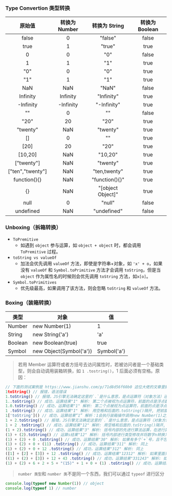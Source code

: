 ### Type Convertion 类型转换

|      原始值      | 转换为 Number |   转换为 String   | 转换为 Boolean |
| :--------------: | :-----------: | :---------------: | :------------: |
|      false       |       0       |      "false"      |     false      |
|       true       |       1       |      "true"       |      true      |
|        0         |       0       |        "0"        |     false      |
|        1         |       1       |        "1"        |      true      |
|       "0"        |       0       |        "0"        |      true      |
|       "1"        |       1       |        "1"        |      true      |
|       NaN        |      NaN      |       "NaN"       |     false      |
|     Infinity     |   Infinity    |    "Infinity"     |      true      |
|    -Infinity     |   -Infinity   |    "-Infinity"    |      true      |
|        ""        |       0       |        ""         |     false      |
|       "20"       |      20       |       "20"        |      true      |
|     "twenty"     |      NaN      |     "twenty"      |      true      |
|        []        |       0       |        ""         |      true      |
|       [20]       |      20       |       "20"        |      true      |
|     [10,20]      |      NaN      |      "10,20"      |      true      |
|    ["twenty"]    |      NaN      |     "twenty"      |      true      |
| ["ten","twenty"] |      NaN      |   "ten,twenty"    |      true      |
|   function(){}   |      NaN      |  "function(){}"   |      true      |
|        {}        |      NaN      | "[object Object]" |      true      |
|       null       |       0       |      "null"       |     false      |
|    undefined     |      NaN      |    "undefined"    |     false      |

### Unboxing（拆箱转换）

-   `ToPremitive`
    -   如遇到 `object` 参与运算，如 `object + object` 时，都会调用 `ToPremitive` 过程。
-   `toString vs valueOf`
    -   加法会优先调用 `valueOf` 方法，即使是字符串+对象，如 `'x' + o`，如果没有 `valueOf` 和 `Symbol.toPrimitive` 方法才会调用 `toString`，但是当 `object` 作为属性名的时候则会优先调用 `toString` 方法，如`x[o]`。
-   `Symbol.toPrimitives`
    -   优先级最高，如果调用了该方法，则会忽略 `toString` 和 `valueOf` 方法。

### Boxing（装箱转换）

| 类型    | 对象                    | 值          |
| ------- | ----------------------- | ----------- |
| Number  | new Number(1)           | 1           |
| String  | new String('a')         | 'a'         |
| Boolean | new Boolean(true)       | true        |
| Symbol  | new Object(Symbol('a')) | Symbol('a') |

> 若用 Member 运算符或者方括号去访问属性时，若被访问者是一个基础类型，则会自动调用装箱转换，如 `1 .tostring()`，1 后面必须有空格。原因：

```js
// 下面的测试案例是 https://www.jianshu.com/p/71d8d56f60b0 这位大佬的文章里摘抄并修改的。
1toString() // 报错，语法错误
1.toString() // 报错，JS引擎无法确定这里的`.`是什么意思，是点运算符（对象方法）还是浮点数？
1..toString() // 成功，运算结果"1" 解析: 第二个点被视为点运算符，前面的点是浮点数。
1.0.toString() // 成功，运算结果"1" 解析: 第二个点被视为点运算符，前面的点是浮点数。
1 .toString() // 成功，运算结果"1" 解析: 用空格和后面的.toString()隔开, 把前面的当成运算式处理
1['toString']() // 成功，运算结果“1” 解析：1会执行装箱操作调用new Number(1)之后在Number类中查找toString函数并执行
1 + 2.toString() // 报错，JS引擎无法确定这里的`.`是什么意思，是点运算符（对象方法）还是浮点数？
1 + 2 .toString() // 成功，运算结果"12" 解析: 用空格和后面的.toString()隔开, 把前面的当成运算式处理
(1 + 2).toString() // 成功，运算结果"3" 解析: 括号内部的先进行算法运算，在进行类型转换
(1) + (2).toString() // 运算s结果"12" 解析: 括号内部进行类型修改并将数字n转换为字符串“n “，在进行拼接，然后再应用toString方法。
(1) + (2) + 0 .toString() // 成功，运算结果"30" 解析: 如果有多个`+`号，且不包含中括号与""的情况下，则把最后一个加号之前的进行数学运算(不管他有没有被括号包住)，最后一个加号留作拼接作用。
(1) + (2) + 0 + (11) .toString() // 成功，运算结果"311" 解析: 同上
(1) + (2) + 0 + 12 .toString() // 成功，运算结果"312" 解析: 同上
([1] + [2] + [3]) + 12 .toString() // 成功，运算结果"12312" 解析: 如果里面只有方括号(单个数值的数组)，则+起连接作用
((1) + (2) + [3]) + 12 + 43 .toString() // 成功，运算结果"331243" 解析: 如果里面包含圆括号，则先要进行运算，再把运算的结果与后面的内容拼接起来。
(1) + (2) + 6 + 2 + 5 + "(15)" + 1 + 0 + (1) .toString() // 成功，运算结果"16(15)101"解析: 如果字符串包裹的前面有多个加号，则把字符串双引号前面的进行运算(不管他有没有被圆括号包住)，得到的数值拼接上字符串包裹的内容再拼接上之后的内容。
```

> `number 类型`和 `number 类`不是同一个东西，我们可以通过 `typeof` 进行区分

```js
console.log(typeof new Number(1)) // object
console.log(typeof 1) // number
```
